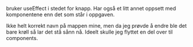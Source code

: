 bruker useEffect i stedet for knapp. Har også et litt annet oppsett med komponentene enn det som står i oppgaven.

Ikke helt korrekt navn på mappen mine, men da jeg prøvde å endre ble det bare krøll så lar det stå sånn nå. Ideelt skulle jeg flyttet en del over til components.

